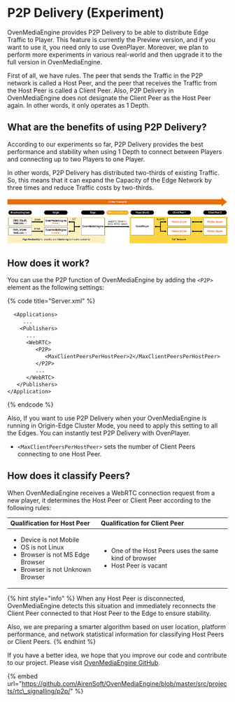 # P2P Delivery \(Experiment\)

OvenMediaEngine provides P2P Delivery to be able to distribute Edge Traffic to Player. This feature is currently the Preview version, and if you want to use it, you need only to use OvenPlayer. Moreover, we plan to perform more experiments in various real-world and then upgrade it to the full version in OvenMediaEngine.

First of all, we have rules. The peer that sends the Traffic in the P2P network is called a Host Peer, and the peer that receives the Traffic from the Host Peer is called a Client Peer. Also, P2P Delivery in OvenMediaEngine does not designate the Client Peer as the Host Peer again. In other words, it only operates as 1 Depth.

## What are the benefits of using P2P Delivery?

According to our experiments so far, P2P Delivery provides the best performance and stability when using 1 Depth to connect between Players and connecting up to two Players to one Player.

In other words, P2P Delivery has distributed two-thirds of existing Traffic. So, this means that it can expand the Capacity of the Edge Network by three times and reduce Traffic costs by two-thirds.

![](.gitbook/assets/image%20%289%29.png)

## How does it work?

You can use the P2P function of OvenMediaEngine by adding the `<P2P>` element as the following settings:

{% code title="Server.xml" %}
```markup
  <Applications>
     ...
    <Publishers>
      ...
      <WebRTC>
         <P2P>
            <MaxClientPeersPerHostPeer>2</MaxClientPeersPerHostPeer>
         </P2P>
         ...
      </WebRTC>
   </Publishers>
</Application>
```
{% endcode %}

Also, If you want to use P2P Delivery when your OvenMediaEngine is running in Origin-Edge Cluster Mode, you need to apply this setting to all the Edges. You can instantly test P2P Delivery with OvenPlayer.

* `<MaxClientPeersPerHostPeer>` sets the number of Client Peers connecting to one Host Peer.

## How does it classify Peers?

When OvenMediaEngine receives a WebRTC connection request from a new player, it determines the Host Peer or Client Peer according to the following rules:

<table>
  <thead>
    <tr>
      <th style="text-align:left">Qualification for Host Peer</th>
      <th style="text-align:left">Qualification for Client Peer</th>
    </tr>
  </thead>
  <tbody>
    <tr>
      <td style="text-align:left">
        <ul>
          <li>Device is not Mobile</li>
          <li>OS is not Linux</li>
          <li>Browser is not MS Edge Browser</li>
          <li>Browser is not Unknown Browser</li>
        </ul>
      </td>
      <td style="text-align:left">
        <ul>
          <li>One of the Host Peers uses the same kind of browser</li>
          <li>Host Peer is vacant</li>
        </ul>
      </td>
    </tr>
  </tbody>
</table>

{% hint style="info" %}
When any Host Peer is disconnected, OvenMediaEngine detects this situation and immediately reconnects the Client Peer connected to that Host Peer to the Edge to ensure stability. 

Also, we are preparing a smarter algorithm based on user location, platform performance, and network statistical information for classifying Host Peers or Client Peers.
{% endhint %}

If you have a better idea, we hope that you improve our code and contribute to our project. Please visit [OvenMediaEngine GitHub](https://github.com/AirenSoft/OvenMediaEngine).

{% embed url="https://github.com/AirenSoft/OvenMediaEngine/blob/master/src/projects/rtc\_signalling/p2p/" %}



